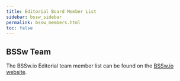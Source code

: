 ```yaml
---
title: Editorial Board Member List
sidebar: bssw_sidebar
permalink: bssw_members.html
toc: false
---
```


## BSSw Team
The BSSw.io Editorial team member list can be found on the [BSSw.io website](https://bssw.io/pages/team).

